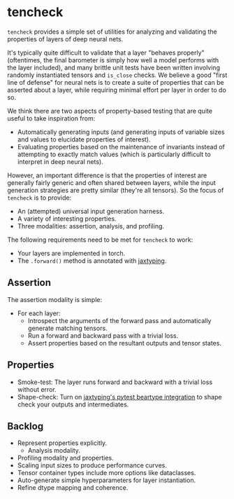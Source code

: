 # tencheck

`tencheck` provides a simple set of utilities for analyzing and validating the properties of layers of deep neural nets.

It's typically quite difficult to validate that a layer "behaves properly" (oftentimes, the final barometer is simply how well a model performs with the layer included), and many brittle unit tests have been written involving randomly instantiated tensors and `is_close` checks.  We believe a good "first line of defense" for neural nets is to create a suite of properties that can be asserted about a layer, while requiring minimal effort per layer in order to do so.

We think there are two aspects of property-based testing that are quite useful to take inspiration from:

- Automatically generating inputs (and generating inputs of variable sizes and values to elucidate properties of interest).
- Evaluating properties based on the maintenance of invariants instead of attempting to exactly match values (which is particularly difficult to interpret in deep neural nets).

However, an important difference is that the properties of interest are generally fairly generic and often shared between layers, while the input generation strategies are pretty similar (they're all tensors).  So the focus of `tencheck` is to provide:

- An (attempted) universal input generation harness.
- A variety of interesting properties.
- Three modalities: assertion, analysis, and profiling.

The following requirements need to be met for `tencheck` to work:

- Your layers are implemented in torch.
- The `.forward()` method is annotated with [jaxtyping](https://github.com/patrick-kidger/jaxtyping).


## Assertion

The assertion modality is simple:

- For each layer:
  - Introspect the arguments of the forward pass and automatically generate matching tensors.
  - Run a forward and backward pass with a trivial loss.
  - Assert properties based on the resultant outputs and tensor states.


## Properties

- Smoke-test: The layer runs forward and backward with a trivial loss without error.
- Shape-check: Turn on [jaxtyping's pytest beartype integration](https://docs.kidger.site/jaxtyping/api/runtime-type-checking/#pytest-hook) to shape check your outputs and intermediates.


## Backlog

- Represent properties explicitly.
  - Analysis modality.
- Profiling modality and properties.
- Scaling input sizes to produce performance curves.
- Tensor container types include more options like dataclasses.
- Auto-generate simple hyperparameters for layer instantiation.
- Refine dtype mapping and coherence.
